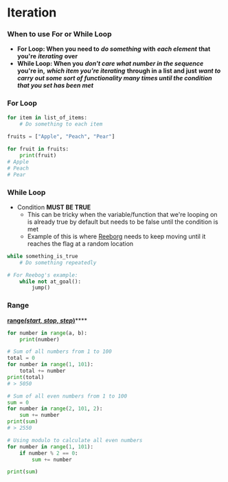 # Iteration

### When to use For or While Loop

* **For Loop: When you need to** _**do something**_ **with** _**each element**_ **that you're** _**iterating**_ **over**
* **While Loop: When you** _**don't care what number in the sequence**_ **you're in,** _**which item you're iterating**_ **through in a list and just** _**want to carry out some sort of functionality many times until the condition that you set has been met**_

### For Loop

```python
for item in list_of_items:
    # Do something to each item
    
fruits = ["Apple", "Peach", "Pear"]

for fruit in fruits:
    print(fruit)
# Apple
# Peach
# Pear
```

### While Loop

* Condition **MUST BE TRUE**
  * This can be tricky when the variable/function that we're looping on is already true by default but needs to be false until the condition is met
  * Example of this is where [Reeborg](https://reeborg.ca/reeborg.html?lang=en&mode=python&menu=worlds%2Fmenus%2Freeborg_intro_en.json&name=Hurdle%202&url=worlds%2Ftutorial_en%2Fhurdle2.json) needs to keep moving until it reaches the flag at a random location  

```python
while something_is_true
    # Do something repeatedly

# For Reebog's example:
    while not at_goal():
        jump()
```

### Range

 [**range**_**\(start, stop, step**_**\)**](https://www.w3schools.com/python/ref_func_range.asp)\*\*\*\*

```python
for number in range(a, b):
    print(number)

# Sum of all numbers from 1 to 100
total = 0
for number in range(1, 101):
    total += number
print(total)
# > 5050

# Sum of all even numbers from 1 to 100
sum = 0
for number in range(2, 101, 2):
    sum += number
print(sum)
# > 2550

# Using modulo to calculate all even numbers
for number in range(1, 101):
    if number % 2 == 0:
        sum += number

print(sum)
```

